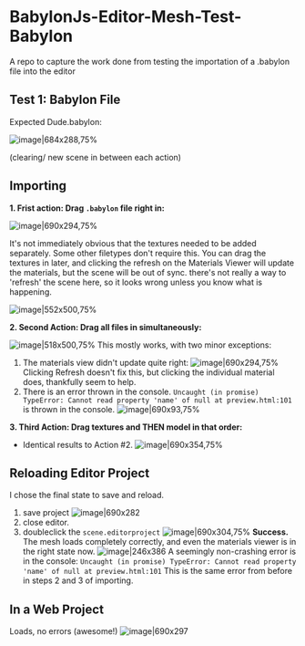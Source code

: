 # BabylonJs-Editor-Mesh-Test-Babylon
A repo to capture the work done from testing the importation of a .babylon file into the editor


**Test 1: Babylon File**
-----
Expected Dude.babylon:

![image|684x288,75%](https://discourse-cloud-file-uploads.s3.dualstack.us-west-2.amazonaws.com/standard10/uploads/babylonjs/original/2X/d/d89a5a3297c4014aaf9e67e9a20b0113f1bb8cfc.jpeg) 

(clearing/ new scene in between each action)


Importing
---
**1. Frist action: Drag `.babylon` file right in:**

![image|690x294,75%](https://discourse-cloud-file-uploads.s3.dualstack.us-west-2.amazonaws.com/standard10/uploads/babylonjs/original/2X/5/590abdf3ce2eb23c1c82ef4a62a8c2c42943b313.png)  


It's not immediately obvious that the textures needed to be added separately. Some other filetypes don't require this. You can drag the textures in later, and clicking the refresh on the Materials Viewer will update the materials, but the scene will be out of sync. there's not really a way to 'refresh' the scene here, so it looks wrong unless you know what is happening.


![image|552x500,75%](https://discourse-cloud-file-uploads.s3.dualstack.us-west-2.amazonaws.com/standard10/uploads/babylonjs/original/2X/8/81043c18176a05d84f4c325310314937e136dd96.png) 


**2. Second Action: Drag all files in simultaneously:**

![image|518x500,75%](https://discourse-cloud-file-uploads.s3.dualstack.us-west-2.amazonaws.com/standard10/uploads/babylonjs/original/2X/8/88efe2a3c6ba92e3310f3d42ac9a8f0818dead29.jpeg) 
This mostly works, with two minor exceptions:
1. The materials view didn't update quite right:
![image|690x294,75%](https://discourse-cloud-file-uploads.s3.dualstack.us-west-2.amazonaws.com/standard10/uploads/babylonjs/original/2X/8/8d50baa842470962f76c71884250c9119ad50dc4.png) 
Clicking Refresh doesn't fix this, but clicking the individual material does, thankfully seem to help.
2. There is an error thrown in the console.
`Uncaught (in promise) TypeError: Cannot read property 'name' of null
    at preview.html:101` is thrown in the console.
![image|690x93,75%](https://discourse-cloud-file-uploads.s3.dualstack.us-west-2.amazonaws.com/standard10/uploads/babylonjs/original/2X/f/f5735932979dd8189b39c545f8cf625ec677b97f.png) 

**3. Third Action: Drag textures and THEN model in that order:**
- Identical results to Action #2.
![image|690x354,75%](https://discourse-cloud-file-uploads.s3.dualstack.us-west-2.amazonaws.com/standard10/uploads/babylonjs/original/2X/a/a03e1030aea84612f26891b025ccf6561efaec72.png) 

**Reloading Editor Project**
--
I chose the final state to save and reload.
1. save project
![image|690x282](upload://tmuIjiOZlCbFbzFe5uOJPK5YGT5.png) 
2. close editor.
3. doubleclick the `scene.editorproject`
![image|690x304,75%](https://discourse-cloud-file-uploads.s3.dualstack.us-west-2.amazonaws.com/standard10/uploads/babylonjs/original/2X/a/a1d4f79f88dea634f069fd0f4e6360353554ac46.jpeg) 
**Success.** The mesh loads completely correctly, and even the materials viewer is in the right state now.
![image|246x386](https://discourse-cloud-file-uploads.s3.dualstack.us-west-2.amazonaws.com/standard10/uploads/babylonjs/original/2X/4/4d67a9f9112cf8c94951abc822e15be81f728b69.png) 
A seemingly non-crashing error is in the console: 
`Uncaught (in promise) TypeError: Cannot read property 'name' of null
    at preview.html:101`
This is the same error from before in steps 2 and 3 of importing.

**In a Web Project**
--
Loads, no errors (awesome!)
![image|690x297](https://discourse-cloud-file-uploads.s3.dualstack.us-west-2.amazonaws.com/standard10/uploads/babylonjs/original/2X/b/b62c271b4fc91b458891d6bc6b86592af6c96280.png) 


